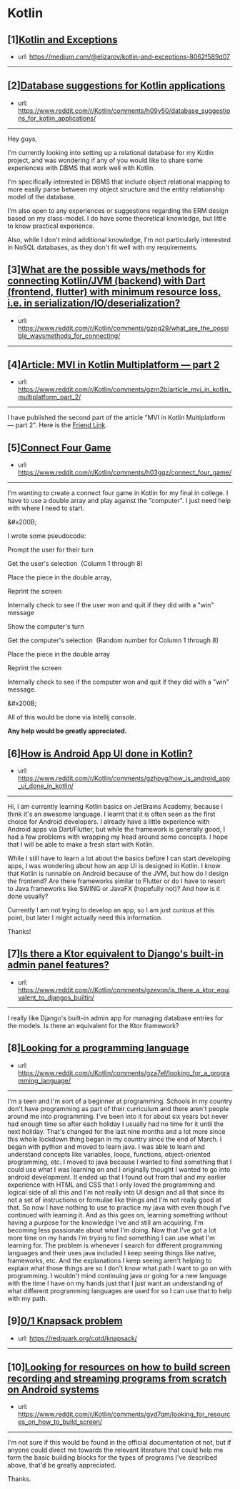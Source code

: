 # Kotlin
## [1][Kotlin and Exceptions](https://www.reddit.com/r/Kotlin/comments/h0alcw/kotlin_and_exceptions/)
- url: https://medium.com/@elizarov/kotlin-and-exceptions-8062f589d07
---

## [2][Database suggestions for Kotlin applications](https://www.reddit.com/r/Kotlin/comments/h09y50/database_suggestions_for_kotlin_applications/)
- url: https://www.reddit.com/r/Kotlin/comments/h09y50/database_suggestions_for_kotlin_applications/
---
Hey guys,

I'm currently looking into setting up a relational database for my Kotlin project, and was wondering if any of you would like to share some experiences with DBMS that work well with Kotlin. 

I'm specifically interested in DBMS that include object relational mapping to more easily parse between my object structure and the entity relationship model of the database.

I'm also open to any experiences or suggestions regarding the ERM design based on my class-model. I do have some theoretical knowledge, but little to know practical experience.

Also, while I don't mind additional knowledge, I'm not particularly interested in NoSQL databases, as they don't fit well with my requirements.
## [3][What are the possible ways/methods for connecting Kotlin/JVM (backend) with Dart (frontend, flutter) with minimum resource loss, i.e. in serialization/IO/deserialization?](https://www.reddit.com/r/Kotlin/comments/gzpq29/what_are_the_possible_waysmethods_for_connecting/)
- url: https://www.reddit.com/r/Kotlin/comments/gzpq29/what_are_the_possible_waysmethods_for_connecting/
---

## [4][Article: MVI in Kotlin Multiplatform — part 2](https://www.reddit.com/r/Kotlin/comments/gzrn2b/article_mvi_in_kotlin_multiplatform_part_2/)
- url: https://www.reddit.com/r/Kotlin/comments/gzrn2b/article_mvi_in_kotlin_multiplatform_part_2/
---
I have published the second part of the article "MVI in Kotlin Multiplatform — part 2". Here is the [Friend Link](https://badootech.badoo.com/mvi-in-kotlin-multiplatform-part-2-2-of-3-3faab535de02?source=friends_link&amp;sk=a7a347e49202e139d5cd7533d2a97141).
## [5][Connect Four Game](https://www.reddit.com/r/Kotlin/comments/h03gqz/connect_four_game/)
- url: https://www.reddit.com/r/Kotlin/comments/h03gqz/connect_four_game/
---
I'm wanting to create a connect four game in Kotlin for my final in college. I have to use a double array and play against the "computer". I just need help with where I need to start.

&amp;#x200B;

I wrote some pseudocode:

Prompt the user for their turn

Get the user's selection  (Column 1 through 8)

Place the piece in the double array,

Reprint the screen

Internally check to see if the user won and quit if they did with a "win" message

Show the computer's turn

Get the computer's selection  (Random number for Column 1 through 8)

Place the piece in the double array

Reprint the screen

Internally check to see if the computer won and quit if they did with a "win" message.

&amp;#x200B;

All of this would be done via Intellij console.

**Any help would be greatly appreciated.**
## [6][How is Android App UI done in Kotlin?](https://www.reddit.com/r/Kotlin/comments/gzhpvg/how_is_android_app_ui_done_in_kotlin/)
- url: https://www.reddit.com/r/Kotlin/comments/gzhpvg/how_is_android_app_ui_done_in_kotlin/
---
Hi, I am currently learning Kotlin basics on JetBrains Academy, because I think it's an awesome language. I learnt that it is often seen as the first choice for Android developers. I already have a little experience with Android apps via Dart/Flutter, but while the framework is generally good, I had a few problems with wrapping my head around some concepts. I hope that I will be able to make a fresh start with Kotlin.

While I still have to learn a lot about the basics before I can start developing apps, I was wondering about how an app UI is designed in Kotlin. I know that Kotlin is runnable on Android because of the JVM, but how do I design the frontend? Are there frameworks similar to Flutter or do I have to resort to Java frameworks like SWING or JavaFX (hopefully not)? And how is it done usually?

Currently I am not trying to develop an app, so I am just curious at this point, but later I might actually need this information.

Thanks!
## [7][Is there a Ktor equivalent to Django's built-in admin panel features?](https://www.reddit.com/r/Kotlin/comments/gzevqn/is_there_a_ktor_equivalent_to_djangos_builtin/)
- url: https://www.reddit.com/r/Kotlin/comments/gzevqn/is_there_a_ktor_equivalent_to_djangos_builtin/
---
I really like Django's built-in admin app for managing database entries for the models. Is there an equivalent for the Ktor framework?
## [8][Looking for a programming language](https://www.reddit.com/r/Kotlin/comments/gza7ef/looking_for_a_programming_language/)
- url: https://www.reddit.com/r/Kotlin/comments/gza7ef/looking_for_a_programming_language/
---
I'm a teen and I'm sort of a beginner at programming. Schools in my country don't have programming as part of their curriculum and there aren't people around me into programming. I've been into it for about six years but never had enough time so after each holiday I usually had no time for it until the next holiday. That's changed for the last nine months and a lot more since this whole lockdown thing began in my country since the end of March. I began with python and moved to learn java. I was able to learn and understand concepts like variables, loops, functions, object-oriented programming, etc. I moved to java because I wanted to find something that I could use what I  was learning on and I originally thought I wanted to go into android development. It ended up that I found out from that and my earlier experience with HTML and CSS that I only loved the programming and logical side of all this and I'm not really into UI design and all that since its not a set of instructions or formulae like things and I'm not really good at that. So now I have nothing to use to practice my java with even though I've continued with learning it. And as this goes on, learning something without having a purpose for the knowledge I've and still am acquiring, I'm becoming less passionate about what I'm doing. Now that I've got a lot more time on my hands I'm trying to find something I can use what I'm learning for. The problem is whenever I search for different programming languages and their uses java included I keep seeing things like native, frameworks, etc. And the explanations I keep seeing aren't helping to explain what those things are so I don't know what path I want to go on with programming. I wouldn't mind continuing java or going for a new language with the time I have on my hands just that I just want an understanding of what different programming languages are used for so I can use that to help with my path.
## [9][0/1 Knapsack problem](https://www.reddit.com/r/Kotlin/comments/gz2umi/01_knapsack_problem/)
- url: https://redquark.org/cotd/knapsack/
---

## [10][Looking for resources on how to build screen recording and streaming programs from scratch on Android systems](https://www.reddit.com/r/Kotlin/comments/gyd7gm/looking_for_resources_on_how_to_build_screen/)
- url: https://www.reddit.com/r/Kotlin/comments/gyd7gm/looking_for_resources_on_how_to_build_screen/
---
I'm not sure if this would be found in the official documentation ot not, but if anyone could direct me towards the relevant literature that could help me form the basic building blocks for the types of programs I've described above, that'd be greatly appreciated.

Thanks.
